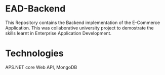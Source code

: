 # EAD-Backend
This Repository contains the Backend implementation of the E-Commerce Application.
This was collaborative university project to demostrate the skills learnt in Enterprise Application Development.
# Technologies
APS.NET core Web API, MongoDB
